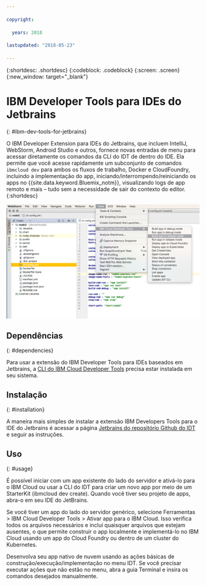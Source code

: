 ```yaml
---

copyright:

  years: 2018

lastupdated: "2018-05-23"

---
```


{:shortdesc: .shortdesc}
{:codeblock: .codeblock}
{:screen: .screen}
{:new_window: target="_blank"}

# IBM Developer Tools para IDEs do Jetbrains
{: #ibm-dev-tools-for-jetbrains}

O IBM Developer Extension para IDEs do Jetbrains, que incluem IntelliJ, WebStorm, Android Studio e
outros, fornece novas entradas de menu para acessar diretamente os comandos da CLI do IDT de dentro do IDE. Ela permite que você acesse rapidamente um subconjunto de comandos `ibmcloud dev` para ambos os fluxos de trabalho, Docker e CloudFoundry, incluindo a implementação do app, iniciando/interrompendo/reiniciando os apps no {{site.data.keyword.Bluemix_notm}}, visualizando logs de app remoto e mais – tudo sem a necessidade de sair do contexto do editor.
{:shortdesc}

![Captura de tela do IBM Developer Tools em execução no IDE WebStorm.](jetbrains.png "Exemplo do menu IDT em execução no IDE WebStorm")

## Dependências
{: #dependencies}

Para usar a extensão do IBM Developer Tools para IDEs baseados em Jetbrains, a
[CLI do IBM Cloud Developer Tools](index.html) precisa estar instalada em seu sistema.

## Instalação
{: #installation}

A maneira mais simples de instalar a extensão IBM Developers Tools para o IDE do Jetbrains é acessar a página [Jetbrains do repositório Github do IDT](https://github.com/IBM-Cloud/ibm-cloud-developer-tools/tree/master/jetbrains) e seguir as instruções.

## Uso
{: #usage}

É possível iniciar com um app existente do lado do servidor e ativá-lo para o IBM Cloud ou usar a CLI do IDT para criar um novo app por meio de um StarterKit (ibmcloud dev create). Quando você tiver seu projeto de apps, abra-o em seu IDE do JetBrains.

Se você tiver um app do lado do servidor genérico, selecione Ferramentas > IBM Cloud Developer Tools > Ativar app para o IBM Cloud. Isso verifica todos os arquivos necessários e inclui quaisquer arquivos que estejam ausentes, o que permite
construir o app localmente e implementá-lo no IBM Cloud usando um app do Cloud Foundry ou dentro de um cluster do Kubernetes.

Desenvolva seu app nativo de nuvem usando as ações básicas de construção/execução/implementação no
menu IDT. Se você precisar executar ações que não estão no menu, abra a guia Terminal e insira os comandos
desejados manualmente.
